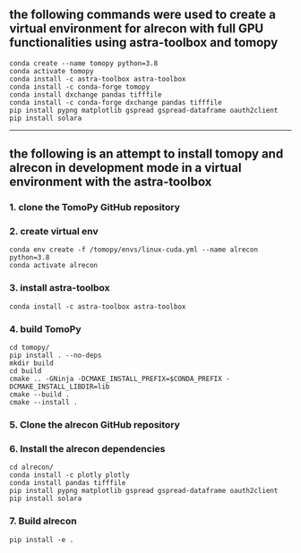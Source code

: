 ## the following commands were used to create a virtual environment for alrecon with full GPU functionalities using astra-toolbox and tomopy
```commandline
conda create --name tomopy python=3.8
conda activate tomopy
conda install -c astra-toolbox astra-toolbox
conda install -c conda-forge tomopy
conda install dxchange pandas tifffile
conda install -c conda-forge dxchange pandas tifffile
pip install pypng matplotlib gspread gspread-dataframe oauth2client
pip install solara
```

---
## the following is an attempt to install tomopy and alrecon in development mode in a virtual environment with the astra-toolbox

### 1. clone the TomoPy GitHub repository
### 2. create virtual env
```commandline
conda env create -f /tomopy/envs/linux-cuda.yml --name alrecon python=3.8
conda activate alrecon
```

### 3. install astra-toolbox
```commandline
conda install -c astra-toolbox astra-toolbox
```

### 4. build TomoPy
```commandline
cd tomopy/
pip install . --no-deps
mkdir build
cd build
cmake .. -GNinja -DCMAKE_INSTALL_PREFIX=$CONDA_PREFIX -DCMAKE_INSTALL_LIBDIR=lib
cmake --build .
cmake --install .
```

### 5. Clone the alrecon GitHub repository
### 6. Install the alrecon dependencies
```commandline
cd alrecon/
conda install -c plotly plotly
conda install pandas tifffile 
pip install pypng matplotlib gspread gspread-dataframe oauth2client
pip install solara
```
### 7. Build alrecon
```commandline
pip install -e .
```
